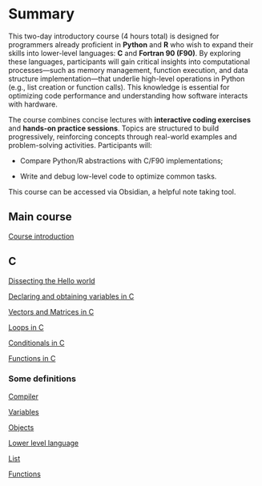 # Summary


This two-day introductory course (4 hours total) is designed for programmers already proficient in **Python** and **R** who wish to expand their skills into lower-level languages: **C** and **Fortran 90 (F90)**. By exploring these languages, participants will gain critical insights into computational processes—such as memory management, function execution, and data structure implementation—that underlie high-level operations in Python (e.g., list creation or function calls). This knowledge is essential for optimizing code performance and understanding how software interacts with hardware.

The course combines concise lectures with **interactive coding exercises** and **hands-on practice sessions**. Topics are structured to build progressively, reinforcing concepts through real-world examples and problem-solving activities. Participants will:

- Compare Python/R abstractions with C/F90 implementations;
    
- Write and debug low-level code to optimize common tasks.

This course can be accessed via Obsidian, a helpful note taking tool.
## Main course

[Course introduction](Course%20introduction.md)
## C

[Dissecting the Hello world](Dissecting%20the%20Hello%20world.md)

[Declaring and obtaining variables in C](Declaring%20and%20obtaining%20variables%20in%20C.md)

[Vectors and Matrices in C](Vectors%20and%20Matrices%20in%20C.md)

[Loops in C](Loops%20in%20C.md)

[Conditionals in C](Conditionals%20in%20C.md)

[Functions in C](Functions%20in%20C.md)

### Some definitions

[Compiler](Compiler.md)

[Variables](Variables.md)

[Objects](Objects.md)

[Lower level language](Lower%20level%20language.md)

[List](List.md)

[Functions](Functions.md)

